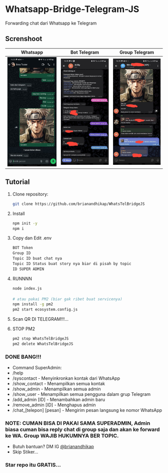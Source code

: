 # Whatsapp-Bridge-Telegram-JS
Forwarding chat dari Whatsapp ke Telegram

## Screnshoot
| Whatsapp | Bot Telegram | Group Telegram |
|---|---|---|
| <img src="https://raw.githubusercontent.com/brianandhikap/WhatsTelBridgeJS/main/screenshot/1.jpg" width="500"/> | <img src="https://raw.githubusercontent.com/brianandhikap/WhatsTelBridgeJS/main/screenshot/2.jpg" width="500"/> | <img src="https://raw.githubusercontent.com/brianandhikap/WhatsTelBridgeJS/main/screenshot/3.jpg" width="500"/> |

## Tutorial
1. Clone repository:
   ```bash
   git clone https://github.com/brianandhikap/WhatsTelBridgeJS
   
2. Install
   ```bash
   npm init -y
   npm i

3. Copy dan Edit .env
   ```bash
   BOT Token
   Group ID
   Topic ID buat chat nya
   Topic ID Status buat story nya biar di pisah by topic
   ID SUPER ADMIN

4. RUNNNN
   ```bash
   node index.js

   # atau pakai PM2 (biar gak ribet buat servicenya)
   npm install -g pm2
   pm2 start ecosystem.config.js

5. Scan QR DI TELEGRAM!!!...

6. STOP PM2
   ```bash
   pm2 stop WhatsTelBridgeJS
   pm2 delete WhatsTelBridgeJS

### DONE BANG!!!


- Command SuperAdmin:
- /help
- /syscontact - Menyinkronkan kontak dari WhatsApp
- /show_contact - Menampilkan semua kontak
- /show_admin - Menampilkan semua admin
- /show_user - Menampilkan semua pengguna dalam grup Telegram
- /add_admin [ID] - Menambahkan admin baru
- /remove_admin [ID] - Menghapus admin
- /chat_[telepon] [pesan] - Mengirim pesan langsung ke nomor WhatsApp

### NOTE: CUMAN BISA DI PAKAI SAMA SUPERADMIN, Admin biasa cuman bisa reply chat di group saja dan akan ke forward ke WA. Group WAJIB HUKUMNYA BER TOPIC.

- Butuh bantuan? DM IG [@brianandhikap](https://instagram.com/brianandhikap)
- Skip Stiker...

### Star repo itu GRATIS...
